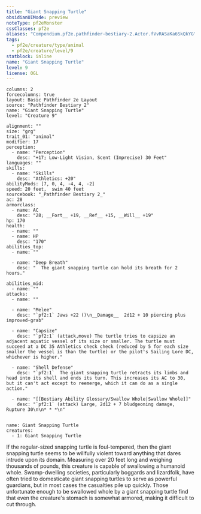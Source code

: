 ```yaml
---
title: "Giant Snapping Turtle"
obsidianUIMode: preview
noteType: pf2eMonster
cssClasses: pf2e
aliases: "Compendium.pf2e.pathfinder-bestiary-2.Actor.fVvRASaKa6SkQkYG" 
tags:
  - pf2e/creature/type/animal
  - pf2e/creature/level/9
statblock: inline
name: "Giant Snapping Turtle"
level: 9
license: OGL
---
```


```statblock
columns: 2
forcecolumns: true
layout: Basic Pathfinder 2e Layout
source: "Pathfinder Bestiary 2"
name: "Giant Snapping Turtle"
level: "Creature 9"

alignment: ""
size: "grg"
trait_01: "animal"
modifier: 17
perception:
  - name: "Perception"
    desc: "+17; Low-Light Vision, Scent (Imprecise) 30 Feet"
languages: ""
skills:
  - name: "Skills"
    desc: "Athletics: +20"
abilityMods: [7, 0, 4, -4, 4, -2]
speed: 20 feet,  swim 40 feet
sourcebook: "_Pathfinder Bestiary 2_"
ac: 28
armorclass:
  - name: AC
    desc: "28; __Fort__ +19, __Ref__ +15, __Will__ +19"
hp: 170
health:
  - name: ""
  - name: HP
    desc: "170"
abilities_top:
  - name: ""

  - name: "Deep Breath"
    desc: "  The giant snapping turtle can hold its breath for 2 hours."

abilities_mid:
  - name: ""
attacks:
  - name: ""

  - name: "Melee"
    desc: "`pf2:1` Jaws +22 ()\n__Damage__  2d12 + 10 piercing plus improved-grab"

  - name: "Capsize"
    desc: "`pf2:1` (attack,move) The turtle tries to capsize an adjacent aquatic vessel of its size or smaller. The turtle must succeed at a DC 35 Athletics check check (reduced by 5 for each size smaller the vessel is than the turtle) or the pilot's Sailing Lore DC, whichever is higher."

  - name: "Shell Defense"
    desc: "`pf2:1`  The giant snapping turtle retracts its limbs and head into its shell and ends its turn. This increases its AC to 30, but it can't act except to reemerge, which it can do as a single action."

  - name: "[[Bestiary Ability Glossary/Swallow Whole|Swallow Whole]]"
    desc: "`pf2:1` (attack) Large, 2d12 + 7 bludgeoning damage, Rupture 30\n\n* * *\n"
 
```

```encounter-table
name: Giant Snapping Turtle
creatures:
  - 1: Giant Snapping Turtle
```



If the regular-sized snapping turtle is foul-tempered, then the giant snapping turtle seems to be willfully violent toward anything that dares intrude upon its domain. Measuring over 20 feet long and weighing thousands of pounds, this creature is capable of swallowing a humanoid whole. Swamp-dwelling societies, particularly boggards and lizardfolk, have often tried to domesticate giant snapping turtles to serve as powerful guardians, but in most cases the casualties pile up quickly. Those unfortunate enough to be swallowed whole by a giant snapping turtle find that even the creature's stomach is somewhat armored, making it difficult to cut through.
